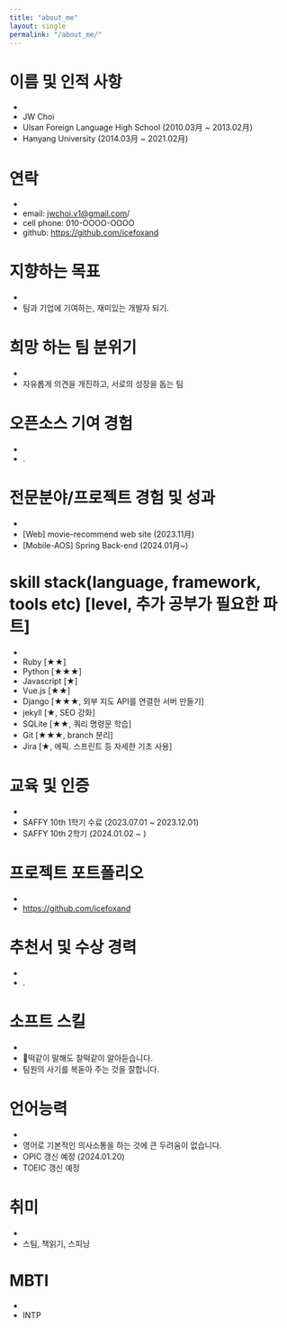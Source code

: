 ```yaml
---
title: "about_me"
layout: single
permalink: "/about_me/"
---
```


# 이름 및 인적 사항
-
- JW Choi
- Ulsan Foreign Language High School (2010.03月 ~ 2013.02月)
- Hanyang University (2014.03月 ~ 2021.02月)


# 연락
-
- email: jwchoi.v1@gmail.com/
- cell phone: 010-OOOO-OOOO
- github: https://github.com/icefoxand 


# 지향하는 목표
- 
- 팀과 기업에 기여하는, 재미있는 개발자 되기.


# 희망 하는 팀 분위기
-
- 자유롭게 의견을 개진하고, 서로의 성장을 돕는 팀


# 오픈소스 기여 경험
-
- .


# 전문분야/프로젝트 경험 및 성과
-
- [Web] movie-recommend web site (2023.11月)
- [Mobile-AOS] Spring Back-end (2024.01月~)


# skill stack(language, framework, tools etc) [level, 추가 공부가 필요한 파트]
-
- Ruby [★★]
- Python [★★★]
- Javascript [★]
- Vue.js [★★]
- Django [★★★, 외부 지도 API를 연결한 서버 만들기] 
- jekyll [★, SEO 강화]
- SQLite [★★, 쿼리 명령문 학습]
- Git [★★★, branch 분리]
- Jira [★, 에픽. 스프린트 등 자세한 기초 사용]

# 교육 및 인증
-
- SAFFY 10th 1학기 수료 (2023.07.01 ~ 2023.12.01)
- SAFFY 10th 2학기 (2024.01.02 ~ )


# 프로젝트 포트폴리오
-
- https://github.com/icefoxand


# 추천서 및 수상 경력
-
- .


# 소프트 스킬
-
- 🐶떡같이 말해도 찰떡같이 알아듣습니다.
- 팀원의 사기를 복돋아 주는 것을 잘합니다.


# 언어능력
-
- 영어로 기본적인 의사소통을 하는 것에 큰 두려움이 없습니다.
- OPIC 갱신 예정 (2024.01.20)
- TOEIC 갱신 예정


# 취미
-
- 스팀, 책읽기, 스피닝


# MBTI
-
- INTP
